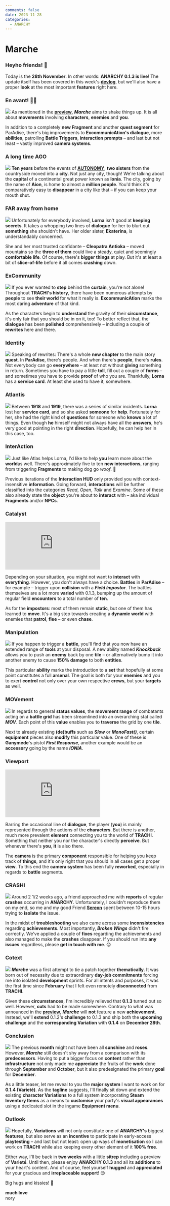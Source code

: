 ```yaml
---
comments: false
date: 2023-11-28
categories:
  - ANARCHY
---
```


# Marche

### Heyho friends! 👋

Today is the **28th November**. In other words: **ANARCHY 0.1.3 is live**! The update itself has been covered in this week's [**devlog**](https://youtu.be/JTvhVw2-er4?si=gXn7779WpH460_g_), but we'll also have a proper **look** at the most important **features** right here.

### **En avant! 🐱‍👤**
![](../../../../../assets/blog/images/steam/2023/7bb2b3885397ea9f3d4b662b2dc9ad4df8031b06.png)
As mentioned in the [**preview**](https://store.steampowered.com/news/app/2169000/view/3749869144024608259), ***Marche*** aims to shake things up. It is all about **movements** involving **characters**, **enemies** and **you**.

In addition to a completely **new Fragment** and another **quest segment** for ParAdise, there's big improvements to **ExcommunicAtion's dialogue**, more **abilities**, patrolling **Battle Triggers**, **interaction prompts** – and last but not least – vastly improved **camera systems**. 

### **A long time AGO**
![](../../../../../assets/blog/images/steam/2023/766defd0d36e4dad29b4e585cd6944a2148aea82.png)
**Ten years** before the events of [**AUTONOMY**](https://store.steampowered.com/app/1811440/TRACHI__AUTONOMY/), **two sisters** from the countryside moved into a **city**. Not just any city, though! We're talking about the **capital** of a continental great power known as **Ionia**. The city, going by the name of **Aion**, is home to almost a **million people**. You'd think it's comparatively easy to **disappear** in a city like that – if you can keep your mouth shut.

### **FAR away from home**
![](../../../../../assets/blog/images/steam/2023/4e6c45f57bb172b0b223a90150430cf0fa4b69d7.png)
Unfortunately for everybody involved, **Lorna** isn't good at **keeping secrets**. It takes a whopping two lines of **dialogue** for her to blurt out **something** she shouldn't have. Her older sister, **Ekaterina**, is understandably concerned. 

She and her most trusted confidante – **Cleopatra Antioka** – moved mountains so the **three of them** could live a steady, quiet and seemingly **comfortable life**. Of course, there's **bigger things** at play. But it's at least a bit of **slice-of-life** before it all comes **crashing** down.

### **ExCommunity**
![](../../../../../assets/blog/images/steam/2023/0e8359dda9bfca8015ecd947b6eb925a6ffde942.png)
If you ever wanted to **step** behind the **curtain**, you're not alone! Throughout **TRACHI's history**, there have been numerous attempts by **people** to see **their world** for what it really is. **ExcommunicAtion** marks the most daring **adventure** of that kind. 

As the characters begin to **understand** the gravity of their **circumstance**, it's only fair that you should be in on it, too! To better reflect that, the **dialogue** has been **polished** comprehensively – including a couple of **rewrites** here and there.

### **Identity**
![](../../../../../assets/blog/images/steam/2023/b6b6ba2d294d3951525d1e8ee9755d076b52780f.png)
Speaking of rewrites: There's a whole **new chapter** to the main story **quest**. In **ParAdise**, there's people. And when there's **people**, there's **rules**. Not everybody can go **everywhere** – at least not without **giving** something in return. Sometimes you have to pay a little **toll**, fill out a couple of **forms** – and sometimes you have to provide **proof** of who you are. Thankfully, **Lorna** has a **service card**. At least she used to have it, somewhere.

### **Atlantis**
![](../../../../../assets/blog/images/steam/2023/00e5394f9ecf36136caa074896cb328fd35eb2b0.png)
Between **1918** and **1919**, there was a series of similar incidents. **Lorna** lost her **service card**, and so she asked **someone** for **help**. Fortunately for her, she had the right kind of **questions** for someone who **knows** a lot of things. Even though **he** himself might not always have all the **answers**, he's very good at pointing in the right **direction**. Hopefully, he can help her in this case, too.

### **InterAction**
![](../../../../../assets/blog/images/steam/2023/e91e06c9f8faa2f65559701dbbe270de4fe76fac.png)
Just like Atlas helps Lorna, I'd like to help **you** learn more about the **world**as well. There's approximately five to ten **new interactions**, ranging from triggering **Fragments** to making dog go *woof*. 🐶

Previous iterations of the **Interaction HUD** only provided you with context-insensitive **information**. Going forward, **interactions** will be further classified into the categories *Read*, *Open*, *Talk* and *Examine*. Some of these also already state the **object** you're about to **interact** with – aka individual **Fragments** and/or **NPCs**.

### **Catalyst**

<div class="md-embed md-embed--16-9">
<iframe allowfullscreen="" frameborder="0" src="https://www.youtube.com/embed/cdtu1GGR0Aw"></iframe>
</div>

Depending on your situation, you might not want to **interact** with **everything**. However, you don't always have a choice. **Battles** in **ParAdise** – for example – trigger upon **collision** with a ***Field Impostor***. The battles themselves are a lot more **varied** with 0.1.3, bumping up the amount of regular field **encounters** to a total number of **ten**.

As for the **impostors**: most of them remain **static**, but one of them has learned to **move**. It's a big step towards creating a **dynamic world** with enemies that **patrol**, **flee** – or even **chase**.

### **Manipulation**
![](../../../../../assets/blog/images/steam/2023/a557188f90a67ee1fff71efdc7eb9df15ea04177.gif)
If you happen to trigger a **battle**, you'll find that you now have an extended range of **tools** at your disposal. A new ability named ***Knockback*** allows you to push an **enemy** back by one **tile** – or alternatively bump it into another enemy to cause **150% damage** to both **entities**.

This particular **ability** marks the introduction to a **set** that hopefully at some point constitutes a full **arsenal**. The goal is both for your **enemies** and you to exert **control** not only over your own respective **crews**, but your **targets** as well.

### **MOVement**
![](../../../../../assets/blog/images/steam/2023/ce4db1bbfd275ee7b09e2ecdfdd4684f5b0bf5d2.png)
In regards to general **status values**, the **movement range** of combatants acting on a **battle grid** has been streamlined into an overarching stat called ***MOV***. Each point of this **value** enables you to **traverse** the grid by one **tile**.

Next to already existing **(de)buffs** such as ***Slow*** or ***MonoFast()***, certain **equipment** pieces also **modify** this particular value. One of these is **Ganymede**'s pistol ***First Response***, another example would be an **accessory** going by the name ***IONIA***.

### **Viewport**

<div class="md-embed md-embed--16-9">
<iframe allowfullscreen="" frameborder="0" src="https://www.youtube.com/embed/8bLaIhKNwX0"></iframe>
</div>

Barring the occasional line of **dialogue**, the player (**you**) is mainly represented through the actions of the **characters**. But there is another, much more prevalent **element** connecting you to the world of **TRACHI**. Something that neither you nor the character's directly **perceive**. But whenever there's **you**, **it** is also there.

The **camera** is the primary **component** responsible for helping you keep track of **things**, and it's only right that you should in all cases get a proper **view**. To this end the **camera system** has been fully **reworked**, especially in regards to **battle** segments.

### **CRASHI**
![](../../../../../assets/blog/images/steam/2023/e678010b4928e68dea8e266013a5f24f0b27e08d.png)
Around 2 1/2 weeks ago, a friend approached me with **reports** of regular **crashes** occurring in **ANARCHY**. Unfortunately, I couldn't reproduce them on my end, so me and my good Friend [**Sereon**](https://www.twitch.tv/sereon) spent between 10-15 hours trying to **isolate** the issue. 

In the midst of **troubleshooting** we also came across some **inconsistencies** regarding **achievements**. Most importantly, ***Broken Wings*** didn't fire correctly. We've applied a couple of **fixes** regarding the achievements and also managed to make the **crashes** disappear. If you should run into **any issues** regardless, please **get in touch with me**. 😊
 
### **Cotext**
![](../../../../../assets/blog/images/steam/2023/6bc5c2f62266f91f02885a4cd77faa41fdf0f630.png)
***Marche*** was a first attempt to tie a patch together **thematically**. It was born out of necessity due to extraordinary **day-job commitments** forcing me into isolated **development** sprints. For all intents and purposes, it was the first time since **February** that I felt even remotely **disconnected** from **TRACHI**.

Given these **circumstances**, I'm incredibly relieved that **0.1.3** turned out so well. However, **cuts** had to be made somewhere. Contrary to what was announced in the [**preview**](https://store.steampowered.com/news/app/2169000/view/3749869144024608259), ***Marche*** will **not** feature a new **achievement**. Instead, we'll **extend** 0.1.2's **challenge** to 0.1.3 and ship both the **upcoming challenge** and the **corresponding Variation** with **0.1.4** on **December 28th**.

### **Conclusion**
![](../../../../../assets/blog/images/steam/2023/d0101c9bc85bc25d713a3c379b3645b8bedaf046.png)
The previous **month** might not have been all **sunshine** and **roses**. However, ***Marche*** still doesn't shy away from a comparison with its **predecessors**. Having to put a bigger focus on **content** rather than **infrastructure** not only made me **appreciate** the fruits of the **work** done through **September** and **October**, but it also predesignated the primary **goal** for **December**.

As a little teaser, let me reveal to you the **major system** I want to work on for **0.1.4 (Varieté)**. As the **tagline** suggests, I'll finally sit down and extend the existing **character Variations** to a full system incorporating **Steam Inventory Items** as a means to **customise** your party's **visual appearances** using a dedicated slot in the ingame **Equipment menu**.

### **Outlook**
![](../../../../../assets/blog/images/steam/2023/67cd59adc0a7069562a37374910efaa07aadc3c3.png)
Hopefully, **Variations** will not only constitute one of **ANARCHY's** biggest **features**, but also serve as an **incentive** to participate in early-access **playtesting** – and last but not least: open up ways of **monetisation** so I can work on **TRACHI** while also keeping every other element of it **100% free**.

Either way, I'll be back in **two weeks** with a little **sitrep** including a preview of **Varieté**. Until then, please enjoy **ANARCHY 0.1.3** and all its **additions** to your heart's content. And of course, feel yourself **hugged** and **appreciated** for your gracious and **irreplaceable support**! 😊

Big hugs and kissies! 🥰

**much love**  
nory
